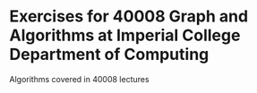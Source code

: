 # Exercises for 40008 Graph and Algorithms at Imperial College Department of Computing

Algorithms covered in 40008 lectures
